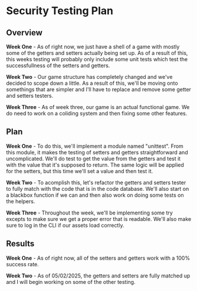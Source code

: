 # Security Testing Plan
## Overview
**Week One** - As of right now, we just have a shell of a game with mostly some of the getters and setters actually being set up. As of a result of this, this weeks testing will probably only include some unit tests which test
the successfullness of the setters and getters.

**Week Two** - Our game structure has completely changed and we've decided to scope down a little. As a result of this, we'll be moving onto somethings that are simpler and I'll have to replace and remove some getter and setters testers.

**Week Three** - As of week three, our game is an actual functional game. We do need to work on a coliding system and then fixing some other features.

## Plan
**Week One** - To do this, we'll implement a module named "unittest". From this module, it makes the testing of setters and getters straightforward and uncomplicated. We'll do test to get the value from the getters and test it
with the value that it's supposed to return. The same logic will be applied for the setters, but this time we'll set a value and then test it.

**Week Two** - To acomplish this, let's refactor the getters and setters tester to fully match with the code that is in the code database. We'll also start on a blackbox function if we can and then also work on doing some tests on the helpers.

**Week Three** - Throughout the week, we'll be implementing some try excepts to make sure we get a proper error that is readable. We'll also make sure to log in the CLI if our assets load correctly.

## Results
**Week One** - As of right now, all of the setters and getters work with a 100% success rate. 

**Week Two** - As of 05/02/2025, the getters and setters are fully matched up and I will begin working on some of the other testing.
